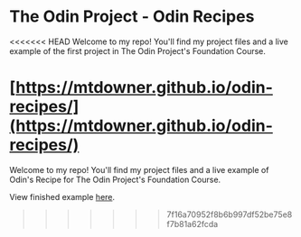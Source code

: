# **The Odin Project - Odin Recipes**

<<<<<<< HEAD
Welcome to my repo! You'll find my project files and a live example of the first project in The Odin Project's Foundation Course.

[https://mtdowner.github.io/odin-recipes/](https://mtdowner.github.io/odin-recipes/)
=======
Welcome to my repo! You'll find my project files and a live example of Odin's Recipe for
The Odin Project's Foundation Course.


View finished example [here](https://mtdowner.github.io/odin-recipes/).
>>>>>>> 7f16a70952f8b6b997df52be75e8f7b81a62fcda
